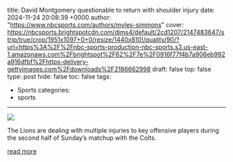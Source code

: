 title: David Montgomery questionable to return with shoulder injury
date: 2024-11-24 20:08:39 +0000
author: "https://www.nbcsports.com/authors/myles-simmons"
cover: https://nbcsports.brightspotcdn.com/dims4/default/2cd1207/2147483647/strip/true/crop/1951x1097+0+0/resize/1440x810!/quality/90/?url=https%3A%2F%2Fnbc-sports-production-nbc-sports.s3.us-east-1.amazonaws.com%2Fbrightspot%2F62%2F7e%2F0916f77f4b7a906eb992a916dfbf%2Fhttps-delivery-gettyimages.com%2Fdownloads%2F2186662998
draft: false
top: false
type: post
hide: false
toc: false
tags:
  - Sports
categories:
  - sports
---

![](https://nbcsports.brightspotcdn.com/dims4/default/2cd1207/2147483647/strip/true/crop/1951x1097+0+0/resize/1440x810!/quality/90/?url=https%3A%2F%2Fnbc-sports-production-nbc-sports.s3.us-east-1.amazonaws.com%2Fbrightspot%2F62%2F7e%2F0916f77f4b7a906eb992a916dfbf%2Fhttps-delivery-gettyimages.com%2Fdownloads%2F2186662998)

The Lions are dealing with multiple injuries to key offensive players during the second half of Sunday’s matchup with the Colts.

[read more](https://www.nbcsports.com/nfl/profootballtalk/rumor-mill/news/david-montgomery-questionable-to-return-with-shoulder-injury)
